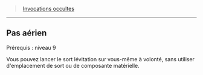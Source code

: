 ﻿---
!GenericItem
Name: Pas aérien
Id: warlock_occultsummons_hd.md#pas-aérien
ParentLink: warlock_occultsummons_hd.md#invocations-occultes
ParentName: Invocations occultes
NameLevel: 2
Attributes:
  Name: Pas aérien
  Markdown: >+
    ## <!--Name-->Pas aérien<!--/Name-->


    Prérequis : niveau 9


    Vous pouvez lancer le sort lévitation sur vous-même à volonté, sans utiliser d'emplacement de sort ou de composante matérielle.

AttributesDictionary: >+
  Name: Pas aérien

  Markdown: >+

    ## <!--Name-->Pas aérien<!--/Name-->





    Prérequis : niveau 9





    Vous pouvez lancer le sort lévitation sur vous-même à volonté, sans utiliser d'emplacement de sort ou de composante matérielle.



---
> [Invocations occultes](hd_warlock_occultsummons.md)

---

## Pas aérien

Prérequis : niveau 9

Vous pouvez lancer le sort lévitation sur vous-même à volonté, sans utiliser d'emplacement de sort ou de composante matérielle.

